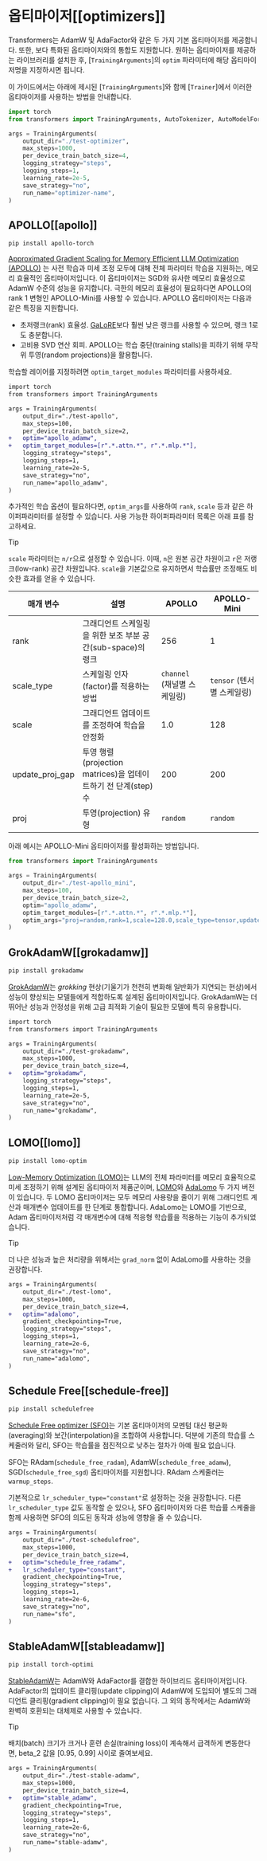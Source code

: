 <!--Copyright 2024 The HuggingFace Team. All rights reserved.

Licensed under the Apache License, Version 2.0 (the "License"); you may not use this file except in compliance with
the License. You may obtain a copy of the License at

http://www.apache.org/licenses/LICENSE-2.0

Unless required by applicable law or agreed to in writing, software distributed under the License is distributed on
an "AS IS" BASIS, WITHOUT WARRANTIES OR CONDITIONS OF ANY KIND, either express or implied. See the License for the
specific language governing permissions and limitations under the License.

⚠️ Note that this file is in Markdown but contain specific syntax for our doc-builder (similar to MDX) that may not be
rendered properly in your Markdown viewer.

-->

# 옵티마이저[[optimizers]]

Transformers는 AdamW 및 AdaFactor와 같은 두 가지 기본 옵티마이저를 제공합니다. 또한, 보다 특화된 옵티마이저와의 통합도 지원합니다. 원하는 옵티마이저를 제공하는 라이브러리를 설치한 후, [`TrainingArguments`]의 `optim` 파라미터에 해당 옵티마이저명을 지정하시면 됩니다. 

이 가이드에서는 아래에 제시된 [`TrainingArguments`]와 함께 [`Trainer`]에서 이러한 옵티마이저를 사용하는 방법을 안내합니다. 

```py
import torch
from transformers import TrainingArguments, AutoTokenizer, AutoModelForCausalLM, Trainer

args = TrainingArguments(
    output_dir="./test-optimizer",
    max_steps=1000,
    per_device_train_batch_size=4,
    logging_strategy="steps",
    logging_steps=1,
    learning_rate=2e-5,
    save_strategy="no",
    run_name="optimizer-name",
)
```

## APOLLO[[apollo]]

```bash
pip install apollo-torch
```

[Approximated Gradient Scaling for Memory Efficient LLM Optimization (APOLLO)](https://github.com/zhuhanqing/APOLLO) 는 사전 학습과 미세 조정 모두에 대해 전체 파라미터 학습을 지원하는, 메모리 효율적인 옵티마이저입니다. 이 옵티마이저는 SGD와 유사한 메모리 효율성으로 AdamW 수준의 성능을 유지합니다. 극한의 메모리 효율성이 필요하다면 APOLLO의 rank 1 변형인 APOLLO-Mini를 사용할 수 있습니다. APOLLO 옵티마이저는 다음과 같은 특징을 지원합니다. 

* 초저랭크(rank) 효율성. [GaLoRE](./trainer#galore)보다 훨씬 낮은 랭크를 사용할 수 있으며, 랭크 1로도 충분합니다.
* 고비용 SVD 연산 회피. APOLLO는 학습 중단(training stalls)을 피하기 위해 무작위 투영(random projections)을 활용합니다.

학습할 레이어를 지정하려면 `optim_target_modules` 파라미터를 사용하세요. 

```diff
import torch
from transformers import TrainingArguments

args = TrainingArguments(
    output_dir="./test-apollo",
    max_steps=100,
    per_device_train_batch_size=2,
+   optim="apollo_adamw",
+   optim_target_modules=[r".*.attn.*", r".*.mlp.*"],
    logging_strategy="steps",
    logging_steps=1,
    learning_rate=2e-5,
    save_strategy="no",
    run_name="apollo_adamw",
)
```

추가적인 학습 옵션이 필요하다면, `optim_args`를 사용하여 `rank`, `scale` 등과 같은 하이퍼파라미터를 설정할 수 있습니다. 사용 가능한 하이퍼파라미터 목록은 아래 표를 참고하세요.

> [!TIP]
> `scale` 파라미터는 `n/r`으로 설정할 수 있습니다. 이때, `n`은 원본 공간 차원이고 `r`은 저랭크(low-rank) 공간 차원입니다. `scale`을 기본값으로 유지하면서 학습률만 조정해도 비슷한 효과를 얻을 수 있습니다.

| 매개 변수 | 설명 | APOLLO | APOLLO-Mini |
|---|---|---|---|
| rank | 그래디언트 스케일링을 위한 보조 부분 공간(sub-space)의 랭크 | 256 | 1 |
| scale_type | 스케일링 인자(factor)를 적용하는 방법 | `channel` (채널별 스케일링) | `tensor` (텐서별 스케일링) |
| scale | 그래디언트 업데이트를 조정하여 학습을 안정화 | 1.0 | 128 |
| update_proj_gap | 투영 행렬(projection matrices)을 업데이트하기 전 단계(step) 수 | 200 | 200 |
| proj | 투영(projection) 유형 | `random` | `random` |

아래 예시는 APOLLO-Mini 옵티마이저를 활성화하는 방법입니다.

```py
from transformers import TrainingArguments

args = TrainingArguments(
    output_dir="./test-apollo_mini",
    max_steps=100,
    per_device_train_batch_size=2,
    optim="apollo_adamw",
    optim_target_modules=[r".*.attn.*", r".*.mlp.*"],
    optim_args="proj=random,rank=1,scale=128.0,scale_type=tensor,update_proj_gap=200",
)
```

## GrokAdamW[[grokadamw]]

```bash
pip install grokadamw
```

[GrokAdamW](https://github.com/cognitivecomputations/grokadamw)는 *grokking* 현상(기울기가 천천히 변화해 일반화가 지연되는 현상)에서 성능이 향상되는 모델들에게 적합하도록 설계된 옵티마이저입니다. GrokAdamW는 더 뛰어난 성능과 안정성을 위해 고급 최적화 기술이 필요한 모델에 특히 유용합니다. 

```diff
import torch
from transformers import TrainingArguments

args = TrainingArguments(
    output_dir="./test-grokadamw",
    max_steps=1000,
    per_device_train_batch_size=4,
+   optim="grokadamw",
    logging_strategy="steps",
    logging_steps=1,
    learning_rate=2e-5,
    save_strategy="no",
    run_name="grokadamw",
)
```

## LOMO[[lomo]]

```bash
pip install lomo-optim
```

[Low-Memory Optimization (LOMO)](https://github.com/OpenLMLab/LOMO)는 LLM의 전체 파라미터를 메모리 효율적으로 미세 조정하기 위해 설계된 옵티마이저 제품군이며, [LOMO](https://huggingface.co/papers/2306.09782)와 [AdaLomo](https://hf.co/papers/2310.10195) 두 가지 버전이 있습니다. 두 LOMO 옵티마이저는 모두 메모리 사용량을 줄이기 위해 그래디언트 계산과 매개변수 업데이트를 한 단계로 통합합니다. AdaLomo는 LOMO를 기반으로, Adam 옵티마이저처럼 각 매개변수에 대해 적응형 학습률을 적용하는 기능이 추가되었습니다.

> [!TIP]
> 더 나은 성능과 높은 처리량을 위해서는 `grad_norm` 없이 AdaLomo를 사용하는 것을 권장합니다.

```diff
args = TrainingArguments(
    output_dir="./test-lomo",
    max_steps=1000,
    per_device_train_batch_size=4,
+   optim="adalomo",
    gradient_checkpointing=True,
    logging_strategy="steps",
    logging_steps=1,
    learning_rate=2e-6,
    save_strategy="no",
    run_name="adalomo",
)
```

## Schedule Free[[schedule-free]]

```bash
pip install schedulefree
```

[Schedule Free optimizer (SFO)](https://hf.co/papers/2405.15682)는 기본 옵티마이저의 모멘텀 대신 평균화(averaging)와 보간(interpolation)을 조합하여 사용합니다. 덕분에 기존의 학습률 스케줄러와 달리, SFO는 학습률을 점진적으로 낮추는 절차가 아예 필요 없습니다.

SFO는 RAdam(`schedule_free_radam`), AdamW(`schedule_free_adamw`), SGD(`schedule_free_sgd`) 옵티마이저를 지원합니다. RAdam 스케줄러는 `warmup_steps`.

기본적으로 `lr_scheduler_type="constant"`로 설정하는 것을 권장합니다. 다른 `lr_scheduler_type` 값도 동작할 순 있으나, SFO 옵티마이저와 다른 학습률 스케줄을 함께 사용하면 SFO의 의도된 동작과 성능에 영향을 줄 수 있습니다. 

```diff
args = TrainingArguments(
    output_dir="./test-schedulefree",
    max_steps=1000,
    per_device_train_batch_size=4,
+   optim="schedule_free_radamw",
+   lr_scheduler_type="constant",
    gradient_checkpointing=True,
    logging_strategy="steps",
    logging_steps=1,
    learning_rate=2e-6,
    save_strategy="no",
    run_name="sfo",
)
```

## StableAdamW[[stableadamw]]

```bash
pip install torch-optimi
```

[StableAdamW](https://huggingface.co/papers/2304.13013)는 AdamW와 AdaFactor를 결합한 하이브리드 옵티마이저입니다. AdaFactor의 업데이트 클리핑(update clipping)이 AdamW에 도입되어 별도의 그래디언트 클리핑(gradient clipping)이 필요 없습니다. 그 외의 동작에서는 AdamW와 완벽히 호환되는 대체제로 사용할 수 있습니다.

> [!TIP]
> 배치(batch) 크기가 크거나 훈련 손실(training loss)이 계속해서 급격하게 변동한다면, beta_2 값을 [0.95, 0.99] 사이로 줄여보세요.

```diff
args = TrainingArguments(
    output_dir="./test-stable-adamw",
    max_steps=1000,
    per_device_train_batch_size=4,
+   optim="stable_adamw",
    gradient_checkpointing=True,
    logging_strategy="steps",
    logging_steps=1,
    learning_rate=2e-6,
    save_strategy="no",
    run_name="stable-adamw",
)
```